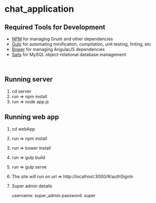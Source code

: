 # chat_application

## Required Tools for Development

 * [NPM](https://www.npmjs.com/) for managing Grunt and other dependencies
 * [Gulp](https://gulpjs.com/) for automating minification, compilation, unit testing, linting, etc
 * [Bower](http://bower.io/) for managing AngularJS dependencies
 * [Sails](http://sailsjs.com/) for MySQL object-relational database management
<br />


## Running server

1) cd server
2) run => npm install
3) run => node app.js

## Running web app

1) cd webApp
2) run => npm install
3) run => bower install
4) run => gulp build
5) run => gulp serve
6) The site will run on url => http://localhost:3000/#/authSignIn
7) Super admin details

    username: super_admin
    password: super
